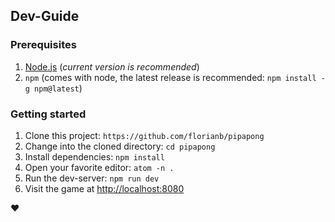 ## Dev-Guide

### Prerequisites

1. [Node.js](https://nodejs.org/en/download/current/) (*current version is recommended*)
2. `npm` (comes with node, the latest release is recommended: `npm install -g npm@latest`)

### Getting started

1. Clone this project: `https://github.com/florianb/pipapong`
2. Change into the cloned directory: `cd pipapong`
3. Install dependencies: `npm install`
4. Open your favorite editor: `atom -n .`
5. Run the dev-server: `npm run dev`
6. Visit the game at <http://localhost:8080>

:heart:

